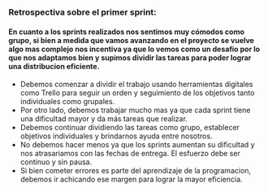 ### Retrospectiva sobre el primer sprint:

#### En cuanto a los sprints realizados nos sentimos muy cómodos como grupo, si bien a medida que vamos avanzando en el proyecto se vuelve algo mas complejo nos incentiva ya que lo vemos como un desafio por lo que nos adaptamos bien y supimos dividir las tareas para poder lograr una distribucion eficiente.

* Debemos comenzar a dividir el trabajo usando herramientas digitales como Trello para seguir un orden y seguimiento de los objetivos tanto individuales como grupales.
* Por otro lado, debemos trabajar mucho mas ya que cada sprint tiene una dificultad mayor y da más tareas que realizar.
* Debemos continuar dividiendo las tareas como grupo, establecer objetivos individuales y brindarnos ayuda entre nosotros.
* No debemos hacer menos ya que los sprints aumentan su dificultad y nos atrasariamos con las fechas de entrega. El esfuerzo debe ser continuo y sin pausa.
* Si bien cometer errores es parte del aprendizaje de la programacion, debemos ir achicando ese margen para lograr la mayor eficiencia.

